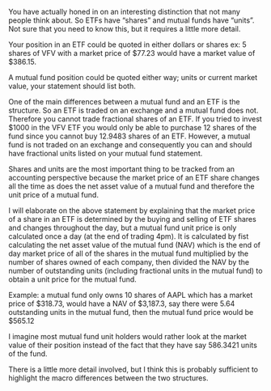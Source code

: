 You have actually honed in on an interesting distinction that not many people think about. So ETFs have “shares” and mutual funds have “units”. Not sure that you need to know this, but it requires a little more detail.

Your position in an ETF could be quoted in either dollars or shares ex: 5 shares of VFV with a market price of $77.23 would have a market value of $386.15.

A mutual fund position could be quoted either way; units or current market value, your statement should list both.

One of the main differences between a mutual fund and an ETF is the structure. So an ETF is traded on an exchange and a mutual fund does not. Therefore you cannot trade fractional shares of an ETF. If you tried to invest \$1000 in the VFV ETF you would only be able to purchase 12 shares of the fund since you cannot buy 12.9483 shares of an ETF. However, a mutual fund is not traded on an exchange and consequently you can and should have fractional units listed on your mutual fund statement.

Shares and units are the most important thing to be tracked from an accounting perspective because the market price of an ETF share changes all the time as does the net asset value of a mutual fund and therefore the unit price of a mutual fund.

I will elaborate on the above statement by explaining that the market price of a share in an ETF is determined by the buying and selling of ETF shares and changes throughout the day, but a mutual fund unit price is only calculated once a day (at the end of trading 4pm). It is calculated by fist calculating the net asset value of the mutual fund (NAV) which is the end of day market price of all of the shares in the mutual fund multiplied by the number of shares owned of each company, then divided the NAV by the number of outstanding units (including fractional units in the mutual fund) to obtain a unit price for the mutual fund.

Example: a mutual fund only owns 10 shares of AAPL which has a market price of $318.73, would have a NAV of $3,187.3, say there were 5.64 outstanding units in the mutual fund, then the mutual fund price would be \$565.12

I imagine most mutual fund unit holders would rather look at the market value of their position instead of the fact that they have say 586.3421 units of the fund.

There is a little more detail involved, but I think this is probably sufficient to highlight the macro differences between the two structures.
